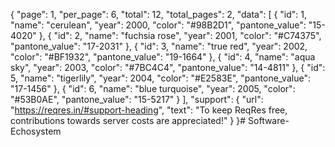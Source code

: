
{
    "page": 1,
    "per_page": 6,
    "total": 12,
    "total_pages": 2,
    "data": [
        {
            "id": 1,
            "name": "cerulean",
            "year": 2000,
            "color": "#98B2D1",
            "pantone_value": "15-4020"
        },
        {
            "id": 2,
            "name": "fuchsia rose",
            "year": 2001,
            "color": "#C74375",
            "pantone_value": "17-2031"
        },
        {
            "id": 3,
            "name": "true red",
            "year": 2002,
            "color": "#BF1932",
            "pantone_value": "19-1664"
        },
        {
            "id": 4,
            "name": "aqua sky",
            "year": 2003,
            "color": "#7BC4C4",
            "pantone_value": "14-4811"
        },
        {
            "id": 5,
            "name": "tigerlily",
            "year": 2004,
            "color": "#E2583E",
            "pantone_value": "17-1456"
        },
        {
            "id": 6,
            "name": "blue turquoise",
            "year": 2005,
            "color": "#53B0AE",
            "pantone_value": "15-5217"
        }
    ],
    "support": {
        "url": "https://reqres.in/#support-heading",
        "text": "To keep ReqRes free, contributions towards server costs are appreciated!"
    }
}# Software-Echosystem
